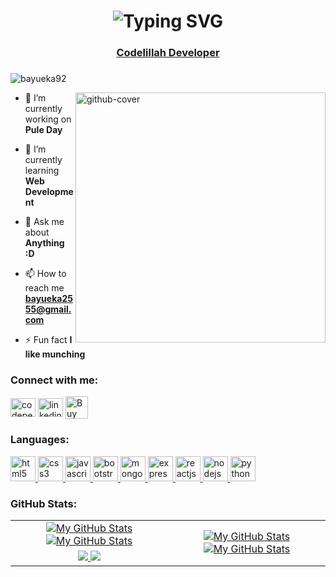 <h1 align="center">
<img src="https://readme-typing-svg.herokuapp.com?lines=Hi+%F0%9F%91%8B%2C+I'm+Moh+Eka+Bayu+Ainul+Hakim" alt="Typing SVG" />
</h1>
<h3 align="center"><a href="https://codelillah.com/" target="blank">Codelillah Developer</a></h3>
<h3 align="center"><a href="" target="blank"></a></h3>

<p align="left"><img src="https://komarev.com/ghpvc/?username=bayueka92&label=Profile%20views&color=0e75b6&style=flat" alt="bayueka92" /> </p>

<img align="right" src="https://i.giphy.com/media/uhkgRdrMSnqDBofJru/giphy.webp" width="400" alt="github-cover">

- 🔭 I’m currently working on **Pule Day**

- 🌱 I’m currently learning **Web Development**

- 💬 Ask me about **Anything :D**

- 📫 How to reach me **bayueka2555@gmail.com**

- ⚡ Fun fact **I like munching**

<h3 align="left">Connect with me:</h3>
<p align="left">
<a href="https://codepen.io/" target="blank"><img align="center" src="https://cdn.jsdelivr.net/gh/devicons/devicon/icons/codepen/codepen-plain.svg" alt="codepen" height="30" width="40" /></a>
<a href="https://www.linkedin.com/in/bayu-eka-819a151b5" target="blank"><img align="center" src="https://cdn.jsdelivr.net/gh/devicons/devicon/icons/linkedin/linkedin-original.svg" alt="linkedin" height="30" width="40" /></a>
<a href='https://ko-fi.com/bayueka92' target='_blank'><img align="center" height='36' style='border:0px;height:36px;' src='https://cdn.ko-fi.com/cdn/kofi3.png?v=3' border='0' alt='Buy Me a Coffee at ko-fi.com' /></a>
</p>

<h3 align="left">Languages:</h3>
<p align="left">
  <a href="https://www.w3.org/html/" target="_blank" rel="noreferrer">
  <img src="https://cdn.jsdelivr.net/gh/devicons/devicon/icons/html5/html5-original.svg" alt="html5" width="40" height="40"/>
  </a>
  <a href="https://www.w3schools.com/css/" target="_blank" rel="noreferrer">
  <img src="https://cdn.jsdelivr.net/gh/devicons/devicon/icons/css3/css3-original.svg" alt="css3" width="40" height="40"/>
  </a>
  <a href="https://developer.mozilla.org/en-US/docs/Web/JavaScript" target="_blank" rel="noreferrer">
  <img src="https://cdn.jsdelivr.net/gh/devicons/devicon/icons/javascript/javascript-original.svg" alt="javascript" width="40" height="40"/>
  </a>
  <a href="https://getbootstrap.com" target="_blank" rel="noreferrer">
  <img src="https://cdn.jsdelivr.net/gh/devicons/devicon/icons/bootstrap/bootstrap-original.svg" alt="bootstrap" width="40" height="40"/>
  </a>
  <a href="https://www.mongodb.com/" target="_blank" rel="noreferrer">
  <img src="https://cdn.jsdelivr.net/gh/devicons/devicon/icons/mongodb/mongodb-original.svg" alt="mongodb" width="40" height="40"/>
  </a>
  <a href="https://expressjs.com/" target="_blank" rel="noreferrer">
  <img src="https://cdn.jsdelivr.net/gh/devicons/devicon/icons/express/express-original.svg" alt="expressjs" width="40" height="40"/>
  </a> 
  <a href="https://reactjs.org/" target="_blank" rel="noreferrer">
  <img src="https://cdn.jsdelivr.net/gh/devicons/devicon/icons/react/react-original.svg" alt="reactjs" width="40" height="40"/>
  </a>
  <a href="https://nodejs.org" target="_blank" rel="noreferrer">
  <img src="https://cdn.jsdelivr.net/gh/devicons/devicon/icons/nodejs/nodejs-original.svg" alt="nodejs" width="40" height="40"/>
  </a>
  <a href="https://www.python.org" target="_blank" rel="noreferrer">
  <img src="https://cdn.jsdelivr.net/gh/devicons/devicon/icons/python/python-original.svg" alt="python" width="40" height="40"/>
  </a>
</p>

<h3 align="left">GitHub Stats:</h3>

<table>
<tr>
<td align="center">
  <a href="https://github.com/bayueka92#gh-light-mode-only">
    <img src="https://github-readme-stats.vercel.app/api?username=bayueka92&show_icons=true&theme=default&include_all_commits=true#gh-light-mode-only" alt="My GitHub Stats"/>
  </a>

  <a href="https://github.com/bayueka92#gh-dark-mode-only">
    <img src="https://github-readme-stats.vercel.app/api?username=bayueka92&show_icons=true&theme=tokyonight&include_all_commits=true#gh-dark-mode-only" alt="My GitHub Stats"/>
  </a>
</td>

<td rowspan="2" align="center">
  <a href="https://github.com/bayueka92#gh-light-mode-only">
    <img src="https://github-readme-stats.vercel.app/api/top-langs/?username=bayueka92&theme=default&langs_count=8#gh-light-mode-only" alt="My GitHub Stats"/>
  </a>

  <a href="https://github.com/bayueka92#gh-dark-mode-only">
    <img src="https://github-readme-stats.vercel.app/api/top-langs/?username=bayueka92&theme=tokyonight&langs_count=8#gh-dark-mode-only" alt="My GitHub Stats"/>
  </a>
</td>
</tr>

<tr>
<td align="center">
  <a href="https://github.com/bayueka92#gh-light-mode-only">
    <img src="https://github-readme-streak-stats.herokuapp.com/?user=bayueka92&theme=default"/>
  </a>

  <a href="https://github.com/bayueka92#gh-dark-mode-only">
    <img src="https://github-readme-streak-stats.herokuapp.com/?user=bayueka92&theme=tokyonight"/>
  </a>
</td>
</tr>
</table>
